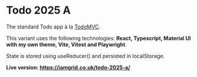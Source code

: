 # Todo 2025 A
The standard Todo app à la [TodoMVC](https://todomvc.com/). 

This variant uses the following technologies: **React, Typescript, Material UI with my own theme, Vite, Vitest and Playwright**. 

State is stored using useReducer() and persisted in localStorage.

**Live version: https://iamgrid.co.uk/todo-2025-a/**